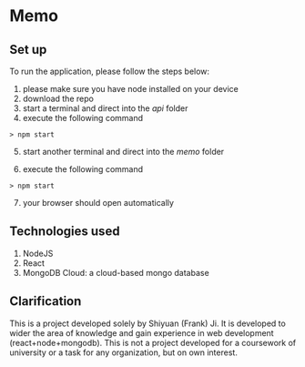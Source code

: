 # Memo

## Set up

To run the application, please follow the steps below:

1. please make sure you have node installed on your device
2. download the repo
3. start a terminal and direct into the *api* folder
4. execute the following command

```shell
> npm start
```

5. start another terminal and direct into the *memo* folder

6. execute the following command

```shell
> npm start
```

7. your browser should open automatically

## Technologies used

1. NodeJS
2. React
3. MongoDB Cloud: a cloud-based mongo database

## Clarification

This is a project developed solely by Shiyuan (Frank) Ji. It is developed to wider the area of knowledge and gain experience in web development (react+node+mongodb). This is not a project developed for a coursework of university or a task for any organization, but on own interest.